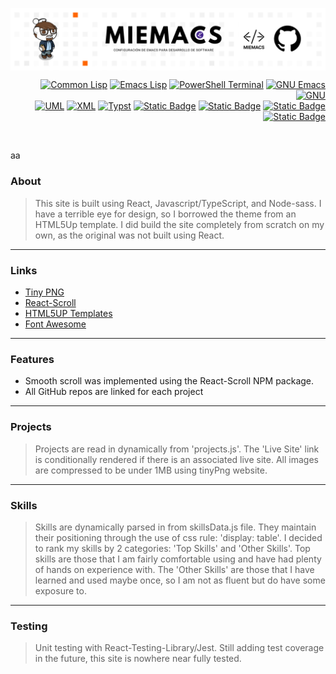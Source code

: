 
<a href=""><img align="center" src="/assets/miemacs.png"></a>

<!-- badges -->
<div align="right">
  <!-- Redes Sociales -->
  <p>
    <a href="https://josephgallegos.my"><img alt="Common Lisp" src="https://img.shields.io/badge/-Common%20Lisp-%23414549?style=flat-square&logo=commonlisp"></a>
    <a href="https://www.linkedin.com/in/jaremgallegos/"><img alt="Emacs Lisp" src="https://img.shields.io/badge/-Emacs%20Lisp-%23414549?style=flat-square&logo=commonlisp"></a>
    <a href="https://www.youtube.com/@JaremJ.Gallegos"><img alt="PowerShell Terminal" src="https://img.shields.io/badge/-PowerShell%20Terminal-%23414549?style=flat-square&logo=gnometerminal"></a>
    <a href="https://twitter.com/Jarem_Gallegos"><img alt="GNU Emacs" src="https://img.shields.io/badge/-GNU%20Emacs-%23414549?style=flat-square&logo=gnuemacs&logoColor=%23ffffff"></a>
    <a href=""><img alt="GNU" src="https://img.shields.io/badge/-GNU-%23414549?style=flat-square&logo=gnu&logoColor=%23ffffff"></a><br>
    <a href=""><img alt="UML" src="https://img.shields.io/badge/-UML-%23414549?style=flat-square&logo=uml&logoColor=%23ffffff"></a>
    <a href=""><img alt="XML" src="https://img.shields.io/badge/-XML-%23414549?style=flat-square&logo=xml&logoColor=%23ffffff"></a>
    <a href=""><img alt="Typst" src="https://img.shields.io/badge/-Typst-%23414549?style=flat-square&logo=typst&logoColor=%23ffffff"></a>
    <a href=""><img alt="Static Badge" src="https://img.shields.io/badge/-TOML-%23414549?style=flat-square&logo=toml&logoColor=%23ffffff"></a>
    <a href=""><img alt="Static Badge" src="https://img.shields.io/badge/-Git-%23414549?style=flat-square&logo=git&logoColor=%23ffffff"></a>
    <a href=""><img alt="Static Badge" src="https://img.shields.io/badge/-GitLab-%23414549?style=flat-square&logo=gitlab&logoColor=%23ffffff"></a>
    <a href=""><img alt="Static Badge" src="https://img.shields.io/badge/-GitHub%20Pages-%23414549?style=flat-square&logo=githubpages&logoColor=%23ffffff"></a>
  </p>
</div>
<br>

aa

### About
> This site is built using React, Javascript/TypeScript, and Node-sass.
I have a terrible eye for design, so I borrowed the theme from an HTML5Up template. I did build the site completely from scratch on my own, as the original was not built using React.
---
### Links
- [Tiny PNG](https://tinypng.com/)
- [React-Scroll](https://www.npmjs.com/package/react-scroll)
- [HTML5UP Templates](https://html5up.net/)
- [Font Awesome](https://fontawesome.com/)
---
### Features
- Smooth scroll was implemented using the React-Scroll NPM package. 
- All GitHub repos are linked for each project
---
### Projects
> Projects are read in dynamically from 'projects.js'. The 'Live Site' link is conditionally rendered if there is an associated live site. All images are compressed to be under 1MB using tinyPng website.
---
### Skills
> Skills are dynamically parsed in from skillsData.js file. They maintain their positioning through the use of css rule: 'display: table'.
I decided to rank my skills by 2 categories: 'Top Skills' and 'Other Skills'. Top skills are those that I am fairly comfortable using and have had plenty of hands on experience with. The 'Other Skills' are those that I have learned and used maybe once, so I am not as fluent but do have some exposure to.
---
### Testing
> Unit testing with React-Testing-Library/Jest. Still adding test coverage in the future, this site is nowhere near fully tested.

